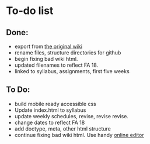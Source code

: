 # To-do list

## Done:

* export from [the original wiki](http://techcommie.pbworks.com/w/page/114444250/3379%20Spring%202017%20Home)
* rename files, structure directories for github
* begin fixing bad wiki html.
* updated filenames to reflect FA 18.
* linked to syllabus, assignments, first five weeks

## To Do:

* build mobile ready accessible css
* Update index.html to syllabus
* update weekly schedules, revise, revise revise. 
* change dates to reflect FA 18
* add doctype, meta, other html structure
* continue fixing bad wiki html. Use handy [online editor](https://html-online.com/editor/)
